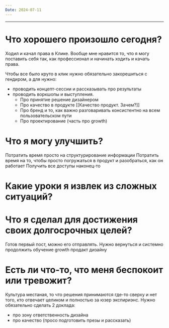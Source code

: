 ```yaml
---
Date: 2024-07-11
---
```

---
# Что хорошего произошло сегодня?
Ходил и качал права в Клике. Вообще мне нравится то, что я могу поставить себя так, как профессионал и начинать ходить и качать права. 

Чтобы все было круто в клик нужно обязательно закорешиться с гендиром, а для нужно:
- проводить концепт-сессии и рассказывать про результаты
- проводить воркшопы и выступления. 
	- Про принятие решение дизайнером 
	- Про качество в продукте [[Качество продукт. Зачем?]]
	- Про бренд и то, как важно разговаривать консистентно на всем пользовательском пути
	- Про проектирование (часть про growth)

# Что я могу улучшить?
Потратить время просто на структурирование информации
Потратить время на то, чтобы просто погружаться в продукт и разобраться, как он работает
Получить все доступы наконец-то

# Какие уроки я извлек из сложных ситуаций?



# Что я сделал для достижения своих долгосрочных целей?

Готов первый пост, можно его отправлять. 
Нужно вернуться и системно продолжить обучение growth продакт дизайну

# Есть ли что-то, что меня беспокоит или тревожит?
Культура местаная, то что решения принимаются где-то сверху и нет того, кто отвечает целиком и полностью за юзер экспириэнс. 
Нужно обязательно сделать 2 доклада:
- про зону ответственность дизайна
- про качество
(просо подготовить презы и рассказать)







